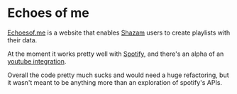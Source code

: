 # Echoes of me
[Echoesof.me](http://echoesof.me) is a website that enables [Shazam](http://www.shazam.com) users to create playlists with their data.

At the moment it works pretty well with [Spotify](http://www.spotify.com), and there's an alpha of an [youtube integration](http://echoesof.me/youtube.html).

Overall the code pretty much sucks and would need a huge refactoring, but it wasn't meant to be anything more than an exploration of spotify's APIs.
